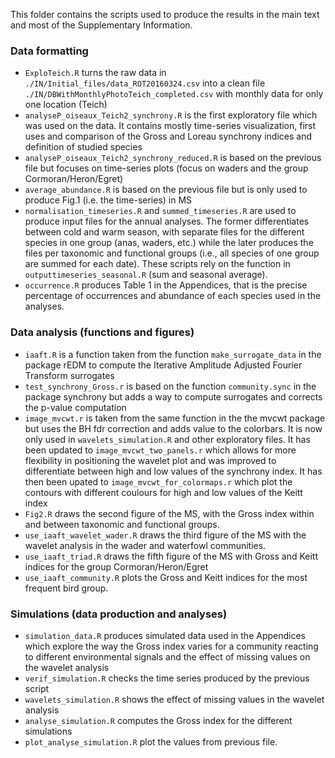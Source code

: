 This folder contains the scripts used to produce the results in the main text and most of the Supplementary Information.

### Data formatting

* `ExploTeich.R` turns the raw data in `./IN/Initial_files/data_ROT20160324.csv` into a clean file `./IN/DBWithMonthlyPhotoTeich_completed.csv` with monthly data for only one location (Teich)
* `analyseP_oiseaux_Teich2_synchrony.R` is the first exploratory file which was used on the data. It contains mostly time-series visualization, first uses and comparison of the Gross and Loreau synchrony indices and definition of studied species
* `analyseP_oiseaux_Teich2_synchrony_reduced.R` is based on the previous file but focuses on time-series plots (focus on waders and the group Cormoran/Heron/Egret)
* `average_abundance.R` is based on the previous file but is only used to produce Fig.1 (i.e. the time-series) in MS 
* `normalisation_timeseries.R` and `summed_timeseries.R` are used to produce input files for the annual analyses. The former differentiates between cold and warm season, with separate files for the different species in one group (anas, waders, etc.) while the later produces the files per taxonomic and functional groups (i.e., all species of one group are summed for each date). These scripts rely on the function in `outputtimeseries_seasonal.R` (sum and seasonal average). 
* `occurrence.R` produces Table 1 in the Appendices, that is the precise percentage of occurrences and abundance of each species used in the analyses.

### Data analysis (functions and figures)
* `iaaft.R` is a function taken from the function `make_surrogate_data` in the package rEDM to compute the Iterative Amplitude Adjusted Fourier Transform surrogates
* `test_synchrony_Gross.r` is based on the function `community.sync` in the package synchrony but adds a way to compute surrogates and corrects the p-value computation
* `image_mvcwt.r` is taken from the same function in the the mvcwt package but uses the BH fdr correction and adds value to the colorbars. It is now only used in `wavelets_simulation.R` and other exploratory files. It has been updated to `image_mvcwt_two_panels.r` which allows for more flexibility in positioning the wavelet plot and was improved to differentiate between high and low values of the synchrony index. It has then been upated to `image_mvcwt_for_colormaps.r` which plot the contours with different coulours for high and low values of the Keitt index
* `Fig2.R` draws the second figure of the MS, with the Gross index within and between taxonomic and functional groups.
* `use_iaaft_wavelet_wader.R` draws the third figure of the MS with the wavelet analysis in the wader and waterfowl communities.
* `use_iaaft_triad.R` draws the fifth figure of the MS with Gross and Keitt indices for the group Cormoran/Heron/Egret
* `use_iaaft_community.R` plots the Gross and Keitt indices for the most frequent bird group.

### Simulations (data production and analyses)
* `simulation_data.R` produces simulated data used in the Appendices which explore the way the Gross index varies for a community reacting to different environmental signals and the effect of missing values on the wavelet analysis
* `verif_simulation.R` checks the time series produced by the previous script
* `wavelets_simulation.R` shows the effect of missing values in the wavelet analysis
* `analyse_simulation.R` computes the Gross index for the different simulations
* `plot_analyse_simulation.R` plot the values from previous file.
